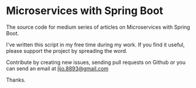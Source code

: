 # Microservices with Spring Boot
The source code for medium series of articles on Microservices with Spring Boot. 


I've written this script in my free time during my work. If you find it useful, please support the project by spreading the word.

Contribute by creating new issues, sending pull requests on Github or you can send an email at lijo.8893@gmail.com

Thanks.
